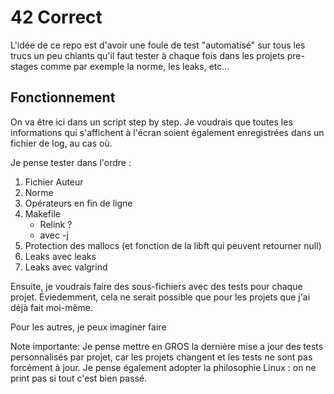 # 42 Correct

L'idée de ce repo est d'avoir une foule de test "automatisé" sur tous les trucs un peu chiants qu'il faut tester à chaque fois dans les projets pre-stages comme par exemple la norme, les leaks, etc...

## Fonctionnement
On va être ici dans un script step by step. Je voudrais que toutes les informations qui s'affichent à l'écran soient également enregistrées dans un fichier de log, au cas où.

Je pense tester dans l'ordre :
1. Fichier Auteur
2. Norme
3. Opérateurs en fin de ligne
3. Makefile
	- Relink ?
	- avec -j
4. Protection des mallocs (et fonction de la libft qui peuvent retourner null)
5. Leaks avec leaks
6. Leaks avec valgrind

Ensuite, je voudrais faire des sous-fichiers avec des tests pour chaque projet.
Éviedemment, cela ne serait possible que pour les projets que j'ai déjà fait moi-même.

Pour les autres, je peux imaginer faire

Note importante: Je pense mettre en GROS la dernière mise a jour des tests personnalisés par projet, car les projets changent et les tests ne sont pas forcément à jour.
Je pense également adopter la philosophie Linux : on ne print pas si tout c'est bien passé.
